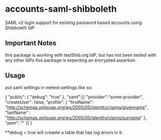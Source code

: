 accounts-saml-shibboleth
=======

SAML v2 login support for existing password based accounts using Shibboleth IdP

Important Notes
-----------

this package is working with testShib.org IdP, but has not been tested with any other IdPs
this package is expecting an encrypted assertion

Usage
-----------

put saml settings in meteor.settings like so:

{
  "public": {
    "debug": "true"
  },
  "saml":[{
    "provider":"some-provider",
    "createUser": false,
    "profile": {
      "firstName": "http://schemas.xmlsoap.org/ws/2005/05/identity/claims/givenname",
      "lastName" : "http://schemas.xmlsoap.org/ws/2005/05/identity/claims/surname"
    },
    "pem": "<add PEM Here>"
 }]
}

**debug = true will creaete a table that has log errors in it.
